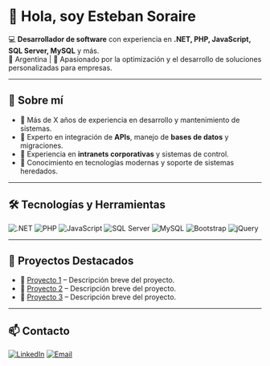 # 👋 Hola, soy Esteban Soraire

💻 **Desarrollador de software** con experiencia en **.NET, PHP, JavaScript, SQL Server, MySQL** y más.  
📍 Argentina | 🚀 Apasionado por la optimización y el desarrollo de soluciones personalizadas para empresas.  

---

## 🚀 Sobre mí
- 🔹 Más de X años de experiencia en desarrollo y mantenimiento de sistemas.
- 🔹 Experto en integración de **APIs**, manejo de **bases de datos** y migraciones.
- 🔹 Experiencia en **intranets corporativas** y sistemas de control.
- 🔹 Conocimiento en tecnologías modernas y soporte de sistemas heredados.

---

## 🛠️ Tecnologías y Herramientas
![.NET](https://img.shields.io/badge/.NET-512BD4?style=for-the-badge&logo=dotnet&logoColor=white)
![PHP](https://img.shields.io/badge/PHP-777BB4?style=for-the-badge&logo=php&logoColor=white)
![JavaScript](https://img.shields.io/badge/JavaScript-F7DF1E?style=for-the-badge&logo=javascript&logoColor=black)
![SQL Server](https://img.shields.io/badge/SQL%20Server-CC2927?style=for-the-badge&logo=microsoftsqlserver&logoColor=white)
![MySQL](https://img.shields.io/badge/MySQL-4479A1?style=for-the-badge&logo=mysql&logoColor=white)
![Bootstrap](https://img.shields.io/badge/Bootstrap-7952B3?style=for-the-badge&logo=bootstrap&logoColor=white)
![jQuery](https://img.shields.io/badge/jQuery-0769AD?style=for-the-badge&logo=jquery&logoColor=white)

---

## 📂 Proyectos Destacados
- 🔹 [Proyecto 1](#) – Descripción breve del proyecto.
- 🔹 [Proyecto 2](#) – Descripción breve del proyecto.
- 🔹 [Proyecto 3](#) – Descripción breve del proyecto.

---

## 📫 Contacto
[![LinkedIn](https://img.shields.io/badge/LinkedIn-0A66C2?style=for-the-badge&logo=linkedin&logoColor=white)](https://linkedin.com/in/TU-USUARIO)
[![Email](https://img.shields.io/badge/Email-Esteban_Soraire-blue?style=for-the-badge&logo=gmail&logoColor=white)](mailto:TU-EMAIL)

